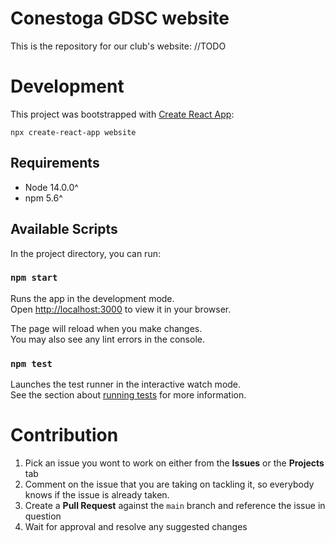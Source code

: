 # Conestoga GDSC website

This is the repository for our club's website: //TODO

# Development

This project was bootstrapped with [Create React App](https://github.com/facebook/create-react-app):
```
npx create-react-app website
```

## Requirements

- Node 14.0.0^
- npm 5.6^

## Available Scripts

In the project directory, you can run:

### `npm start`

Runs the app in the development mode.\
Open [http://localhost:3000](http://localhost:3000) to view it in your browser.

The page will reload when you make changes.\
You may also see any lint errors in the console.

### `npm test`

Launches the test runner in the interactive watch mode.\
See the section about [running tests](https://facebook.github.io/create-react-app/docs/running-tests) for more information.

# Contribution

1. Pick an issue you wont to work on either from the **Issues** or the **Projects** tab
2. Comment on the issue that you are taking on tackling it, so everybody knows if the issue is already taken.
3. Create a **Pull Request** against the `main` branch and reference the issue in question
4. Wait for approval and resolve any suggested changes


